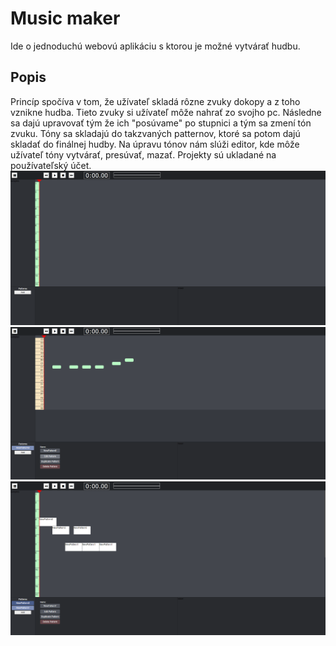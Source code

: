 # Music maker
Ide o jednoduchú webovú aplikáciu s ktorou je možné vytvárať hudbu.
## Popis
Princíp spočíva v tom, že užívateľ skladá rôzne zvuky dokopy a z toho vznikne hudba. Tieto zvuky si užívateľ môže nahrať zo svojho pc. Následne sa dajú upravovať tým že ich "posúvame" po stupnici a tým sa zmení tón zvuku. Tóny sa skladajú do takzvaných patternov, ktoré sa potom dajú skladať do finálnej hudby. Na úpravu tónov nám slúži editor, kde môže užívateľ tóny vytvárať, presúvať, mazať. 
Projekty sú ukladané na používateľský účet.
![app](https://github.com/AppsLab-2/music-maker/blob/master/images/app.png)
![toneeditor](https://github.com/AppsLab-2/music-maker/blob/master/images/toneeditor.png)
![songeditor](https://github.com/AppsLab-2/music-maker/blob/master/images/songeditor.png)
